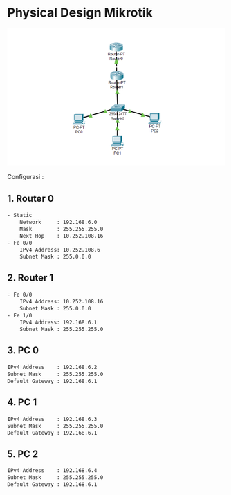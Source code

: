 # Physical Design Mikrotik

<Img src="assets/physicalDesign.png">

Configurasi :

## **1. Router 0**
    - Static
        Network     : 192.168.6.0
        Mask        : 255.255.255.0
        Next Hop    : 10.252.108.16
    - Fe 0/0
        IPv4 Address: 10.252.108.6
        Subnet Mask : 255.0.0.0

## **2. Router 1**
    - Fe 0/0
        IPv4 Address: 10.252.108.16
        Subnet Mask : 255.0.0.0
    - Fe 1/0
        IPv4 Address: 192.168.6.1
        Subnet Mask : 255.255.255.0

## **3. PC 0**
    IPv4 Address    : 192.168.6.2
    Subnet Mask     : 255.255.255.0
    Default Gateway : 192.168.6.1

## **4. PC 1**
    IPv4 Address    : 192.168.6.3
    Subnet Mask     : 255.255.255.0
    Default Gateway : 192.168.6.1

## **5. PC 2**
    IPv4 Address    : 192.168.6.4
    Subnet Mask     : 255.255.255.0
    Default Gateway : 192.168.6.1
